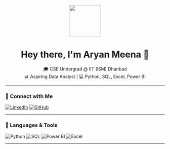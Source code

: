 <p align="center">
  <img src="https://media.giphy.com/media/L8K62iTDkzGX6/giphy.gif" width="100"/>
</p>

<h1 align="center">Hey there, I'm Aryan Meena 👋</h1>

<p align="center">
  🎓 CSE Undergrad @ IIT (ISM) Dhanbad <br/>
  📊 Aspiring Data Analyst | 💻 Python, SQL, Excel, Power BI <br/>
  <!-- 🌱 Currently exploring Machine Learning & Dashboarding <br/> -->
</p>

---

### 🔗 Connect with Me
[![LinkedIn](https://img.shields.io/badge/LinkedIn-blue?style=for-the-badge&logo=linkedin)](https://www.linkedin.com/in/aryyan/)
[![GitHub](https://img.shields.io/badge/GitHub-black?style=for-the-badge&logo=github)](https://github.com/ARYAND0N)

---

### 🧠 Languages & Tools
![Python](https://img.shields.io/badge/Python-3670A0?style=for-the-badge&logo=python&logoColor=ffdd54)
![SQL](https://img.shields.io/badge/SQL-025E8C?style=for-the-badge&logo=postgresql&logoColor=white)
![Power BI](https://img.shields.io/badge/PowerBI-F2C811?style=for-the-badge&logo=powerbi&logoColor=black)
![Excel](https://img.shields.io/badge/Excel-217346?style=for-the-badge&logo=microsoft-excel&logoColor=white)

---

